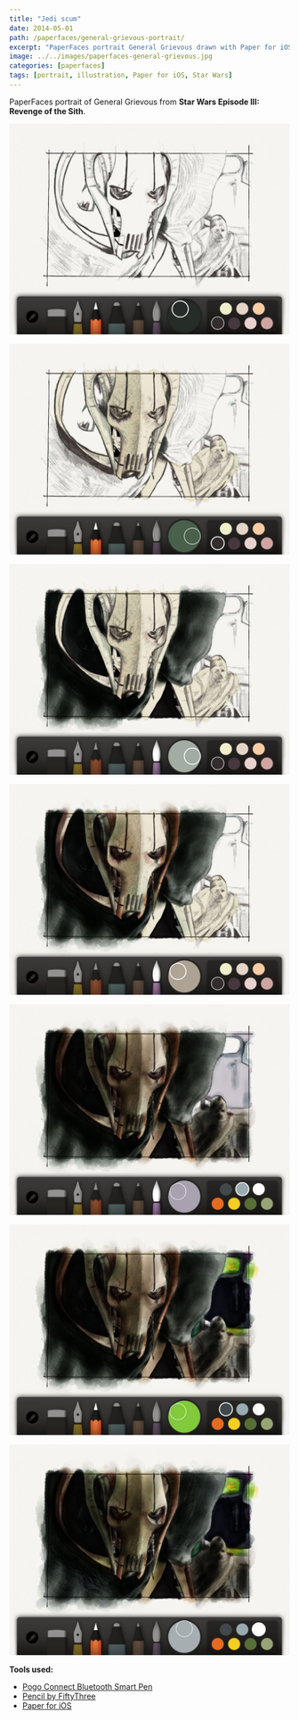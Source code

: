 ```yaml
---
title: "Jedi scum"
date: 2014-05-01
path: /paperfaces/general-grievous-portrait/
excerpt: "PaperFaces portrait General Grievous drawn with Paper for iOS on an iPad."
image: ../../images/paperfaces-general-grievous.jpg
categories: [paperfaces]
tags: [portrait, illustration, Paper for iOS, Star Wars]
---
```


PaperFaces portrait of General Grievous from **Star Wars Episode III: Revenge of the Sith**.

![Work in process screenshot](../../images/paperfaces-general-grievous-process-1-lg.jpg)

![Work in process screenshot](../../images/paperfaces-general-grievous-process-2-lg.jpg)

![Work in process screenshot](../../images/paperfaces-general-grievous-process-3-lg.jpg)

![Work in process screenshot](../../images/paperfaces-general-grievous-process-4-lg.jpg)

![Work in process screenshot](../../images/paperfaces-general-grievous-process-5-lg.jpg)

![Work in process screenshot](../../images/paperfaces-general-grievous-process-6-lg.jpg)

![Work in process screenshot](../../images/paperfaces-general-grievous-process-7-lg.jpg)

**Tools used:**

- [Pogo Connect Bluetooth Smart Pen](https://www.amazon.com/gp/product/B009K448L4/ref=as_li_ss_tl?ie=UTF8&camp=1789&creative=390957&creativeASIN=B009K448L4&linkCode=as2&tag=mademist-20)
- [Pencil by FiftyThree](https://www.amazon.com/FiftyThree-Digital-Stylus-Pencil-iPhone/dp/B01JJBUYR4/ref=as_li_ss_tl?keywords=pencil+53&qid=1550586265&s=gateway&sr=8-3&linkCode=ll1&tag=mademist-20&linkId=0134793cb840affff60f2e45a7f64678&language=en_US)
- [Paper for iOS](https://paper.bywetransfer.com/)
